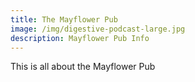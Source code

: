 ```yaml
---
title: The Mayflower Pub
image: /img/digestive-podcast-large.jpg
description: Mayflower Pub Info
---
```

This is all about the Mayflower Pub

